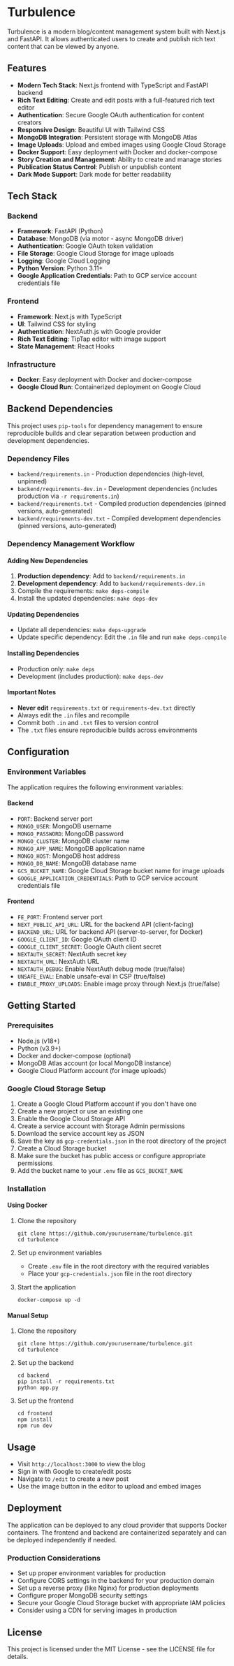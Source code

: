 # Turbulence

Turbulence is a modern blog/content management system built with Next.js and FastAPI. It allows authenticated users to create and publish rich text content that can be viewed by anyone.

## Features

- **Modern Tech Stack**: Next.js frontend with TypeScript and FastAPI backend
- **Rich Text Editing**: Create and edit posts with a full-featured rich text editor
- **Authentication**: Secure Google OAuth authentication for content creators
- **Responsive Design**: Beautiful UI with Tailwind CSS
- **MongoDB Integration**: Persistent storage with MongoDB Atlas
- **Image Uploads**: Upload and embed images using Google Cloud Storage
- **Docker Support**: Easy deployment with Docker and docker-compose
- **Story Creation and Management**: Ability to create and manage stories
- **Publication Status Control**: Publish or unpublish content
- **Dark Mode Support**: Dark mode for better readability

## Tech Stack

### Backend
- **Framework**: FastAPI (Python)
- **Database**: MongoDB (via motor - async MongoDB driver)
- **Authentication**: Google OAuth token validation
- **File Storage**: Google Cloud Storage for image uploads
- **Logging**: Google Cloud Logging
- **Python Version**: Python 3.11+
- **Google Application Credentials**: Path to GCP service account credentials file

### Frontend
- **Framework**: Next.js with TypeScript
- **UI**: Tailwind CSS for styling
- **Authentication**: NextAuth.js with Google provider
- **Rich Text Editing**: TipTap editor with image support
- **State Management**: React Hooks

### Infrastructure
- **Docker**: Easy deployment with Docker and docker-compose
- **Google Cloud Run**: Containerized deployment on Google Cloud

## Backend Dependencies

This project uses `pip-tools` for dependency management to ensure reproducible builds and clear separation between production and development dependencies.

### Dependency Files

- `backend/requirements.in` - Production dependencies (high-level, unpinned)
- `backend/requirements-dev.in` - Development dependencies (includes production via `-r requirements.in`)
- `backend/requirements.txt` - Compiled production dependencies (pinned versions, auto-generated)
- `backend/requirements-dev.txt` - Compiled development dependencies (pinned versions, auto-generated)

### Dependency Management Workflow

#### Adding New Dependencies

1. **Production dependency**: Add to `backend/requirements.in`
2. **Development dependency**: Add to `backend/requirements-dev.in`
3. Compile the requirements: `make deps-compile`
4. Install the updated dependencies: `make deps-dev`

#### Updating Dependencies

- Update all dependencies: `make deps-upgrade`
- Update specific dependency: Edit the `.in` file and run `make deps-compile`

#### Installing Dependencies

- Production only: `make deps`
- Development (includes production): `make deps-dev`

#### Important Notes

- **Never edit** `requirements.txt` or `requirements-dev.txt` directly
- Always edit the `.in` files and recompile
- Commit both `.in` and `.txt` files to version control
- The `.txt` files ensure reproducible builds across environments

## Configuration

### Environment Variables

The application requires the following environment variables:

#### Backend
- `PORT`: Backend server port
- `MONGO_USER`: MongoDB username
- `MONGO_PASSWORD`: MongoDB password
- `MONGO_CLUSTER`: MongoDB cluster name
- `MONGO_APP_NAME`: MongoDB application name
- `MONGO_HOST`: MongoDB host address
- `MONGO_DB_NAME`: MongoDB database name
- `GCS_BUCKET_NAME`: Google Cloud Storage bucket name for image uploads
- `GOOGLE_APPLICATION_CREDENTIALS`: Path to GCP service account credentials file

#### Frontend
- `FE_PORT`: Frontend server port
- `NEXT_PUBLIC_API_URL`: URL for the backend API (client-facing)
- `BACKEND_URL`: URL for backend API (server-to-server, for Docker)
- `GOOGLE_CLIENT_ID`: Google OAuth client ID
- `GOOGLE_CLIENT_SECRET`: Google OAuth client secret
- `NEXTAUTH_SECRET`: NextAuth secret key
- `NEXTAUTH_URL`: NextAuth URL
- `NEXTAUTH_DEBUG`: Enable NextAuth debug mode (true/false)
- `UNSAFE_EVAL`: Enable unsafe-eval in CSP (true/false)
- `ENABLE_PROXY_UPLOADS`: Enable image proxy through Next.js (true/false)

## Getting Started

### Prerequisites

- Node.js (v18+)
- Python (v3.9+)
- Docker and docker-compose (optional)
- MongoDB Atlas account (or local MongoDB instance)
- Google Cloud Platform account (for image uploads)

### Google Cloud Storage Setup

1. Create a Google Cloud Platform account if you don't have one
2. Create a new project or use an existing one
3. Enable the Google Cloud Storage API
4. Create a service account with Storage Admin permissions
5. Download the service account key as JSON
6. Save the key as `gcp-credentials.json` in the root directory of the project
7. Create a Cloud Storage bucket
8. Make sure the bucket has public access or configure appropriate permissions
9. Add the bucket name to your `.env` file as `GCS_BUCKET_NAME`

### Installation

#### Using Docker

1. Clone the repository
   ```
   git clone https://github.com/yourusername/turbulence.git
   cd turbulence
   ```

2. Set up environment variables
   - Create `.env` file in the root directory with the required variables
   - Place your `gcp-credentials.json` file in the root directory

3. Start the application
   ```
   docker-compose up -d
   ```

#### Manual Setup

1. Clone the repository
   ```
   git clone https://github.com/yourusername/turbulence.git
   cd turbulence
   ```

2. Set up the backend
   ```
   cd backend
   pip install -r requirements.txt
   python app.py
   ```

3. Set up the frontend
   ```
   cd frontend
   npm install
   npm run dev
   ```

## Usage

- Visit `http://localhost:3000` to view the blog
- Sign in with Google to create/edit posts
- Navigate to `/edit` to create a new post
- Use the image button in the editor to upload and embed images

## Deployment

The application can be deployed to any cloud provider that supports Docker containers. The frontend and backend are containerized separately and can be deployed independently if needed.

### Production Considerations

- Set up proper environment variables for production
- Configure CORS settings in the backend for your production domain
- Set up a reverse proxy (like Nginx) for production deployments
- Configure proper MongoDB security settings
- Secure your Google Cloud Storage bucket with appropriate IAM policies
- Consider using a CDN for serving images in production

## License

This project is licensed under the MIT License - see the LICENSE file for details.